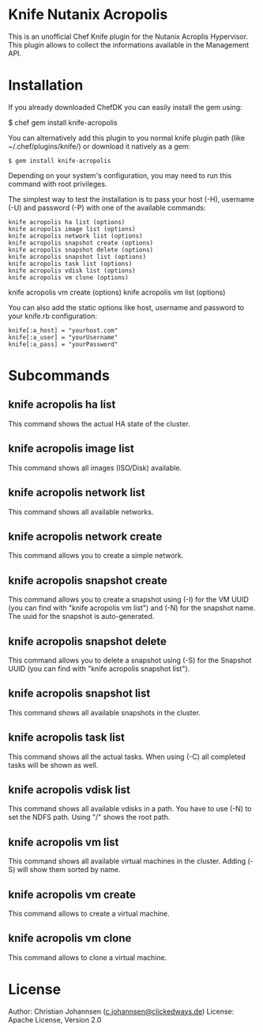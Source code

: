 Knife Nutanix Acropolis
======

This is an unofficial Chef Knife plugin for the Nutanix Acroplis Hypervisor. This plugin allows to collect the informations available in the Management API.

# Installation #

If you already downloaded ChefDK you can easily install the gem using:

  $ chef gem install knife-acropolis

You can alternatively add this plugin to you normal knife plugin path (like ~/.chef/plugins/knife/) or download it natively as a gem:

	$ gem install knife-acropolis

Depending on your system's configuration, you may need to run this command with root privileges.

The simplest way to test the installation is to pass your host (-H), username (-U) and password (-P) with one of the available commands:

	knife acropolis ha list (options)
	knife acropolis image list (options)
	knife acropolis network list (options)
	knife acropolis snapshot create (options)
	knife acropolis snapshot delete (options)
	knife acropolis snapshot list (options)
	knife acropolis task list (options)
	knife acropolis vdisk list (options)
	knife acropolis vm clone (options)
  knife acropolis vm create (options)
  knife acropolis vm list (options)


You can also add the static options like host, username and password to your knife.rb configuration:

	knife[:a_host] = "yourhost.com"
	knife[:a_user] = "yourUsername"
	knife[:a_pass] = "yourPassword"

# Subcommands #

knife acropolis ha list
-----------------------

This command shows the actual HA state of the cluster.

knife acropolis image list
--------------------------

This command shows all images (ISO/Disk) available.

knife acropolis network list
----------------------------

This command shows all available networks.

knife acropolis network create
-----------------------

This command allows you to create a simple network.

knife acropolis snapshot create
-------------------------------

This command allows you to create a snapshot using (-I) for the VM UUID (you can find with "knife acropolis vm list") and (-N) for the snapshot name. The uuid for the snapshot is auto-generated.

knife acropolis snapshot delete
-------------------------------

This command allows you to delete a snapshot using (-S) for the Snapshot UUID (you can find with "knife acropolis snapshot list").

knife acropolis snapshot list
-----------------------------

This command shows all available snapshots in the cluster.

knife acropolis task list
-------------------------

This command shows all the actual tasks. When using (-C) all completed tasks will be shown as well.

knife acropolis vdisk list
--------------------------

This command shows all available vdisks in a path. You have to use (-N) to set the NDFS path. Using "/" shows the root path.

knife acropolis vm list
-----------------------

This command shows all available virtual machines in the cluster. Adding (-S) will show them sorted by name.

knife acropolis vm create
-----------------------

This command allows to create a virtual machine.

knife acropolis vm clone
-----------------------

This command allows to clone a virtual machine.


# License #

Author: Christian Johannsen (c.johannsen@clickedways.de)
License: Apache License, Version 2.0

